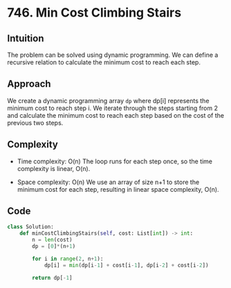 # 746. Min Cost Climbing Stairs

## Intuition
The problem can be solved using dynamic programming. We can define a recursive relation to calculate the minimum cost to reach each step.

## Approach
We create a dynamic programming array `dp` where dp[i] represents the minimum cost to reach step i. We iterate through the steps starting from 2 and calculate the minimum cost to reach each step based on the cost of the previous two steps.

## Complexity
- Time complexity: O(n)
The loop runs for each step once, so the time complexity is linear, O(n).

- Space complexity: O(n)
We use an array of size n+1 to store the minimum cost for each step, resulting in linear space complexity, O(n).

## Code
```python
class Solution:
    def minCostClimbingStairs(self, cost: List[int]) -> int:
        n = len(cost)
        dp = [0]*(n+1)

        for i in range(2, n+1):
            dp[i] = min(dp[i-1] + cost[i-1], dp[i-2] + cost[i-2])

        return dp[-1]
